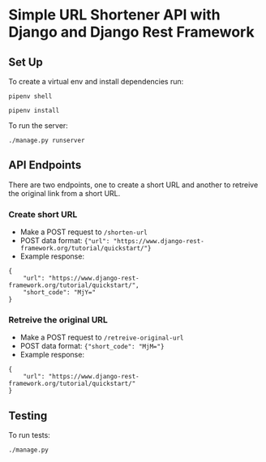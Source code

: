 # Simple URL Shortener API with Django and Django Rest Framework

## Set Up

To create a virtual env and install dependencies run:

`pipenv shell`

`pipenv install`

To run the server:

`./manage.py runserver`

## API Endpoints

There are two endpoints, one to create a short URL and another to retreive the original link from a short URL.

### Create short URL

- Make a POST request to `/shorten-url`
- POST data format: `{"url": "https://www.django-rest-framework.org/tutorial/quickstart/"}`
- Example response:

```
{
    "url": "https://www.django-rest-framework.org/tutorial/quickstart/",
    "short_code": "MjY="
}
```

### Retreive the original URL

- Make a POST request to `/retreive-original-url`
- POST data format: `{"short_code": "MjM="}`
- Example response:

```
{
    "url": "https://www.django-rest-framework.org/tutorial/quickstart/"
}
```

## Testing

To run tests:

`./manage.py`
